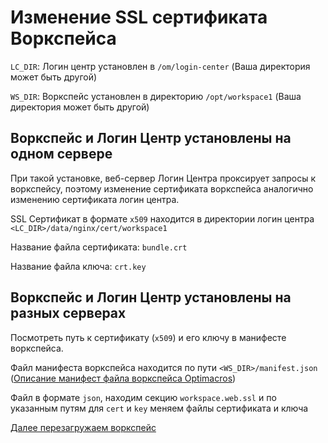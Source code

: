 # Изменение SSL сертификата Воркспейса

`LC_DIR`: Логин центр установлен в `/om/login-center` (Ваша директория может быть другой)

`WS_DIR`: Воркспейс установлен в директорию `/opt/workspace1` (Ваша директория может быть другой)

## Воркспейс и Логин Центр установлены на одном сервере

При такой установке, веб-сервер Логин Центра проксирует запросы к воркспейсу, 
поэтому изменение сертификата воркспейса аналогично изменению сертификата логин центра.

SSL Сертификат в формате `x509` находится в директории логин центра `<LC_DIR>/data/nginx/cert/workspace1`
                                  
Название файла сертификата: `bundle.crt`

Название файла ключа: `crt.key`

## Воркспейс и Логин Центр установлены на разных серверах

Посмотреть путь к сертификату (`x509`) и его ключу в манифесте воркспейса.

Файл манифеста воркспейса находится по пути `<WS_DIR>/manifest.json` ([Описание манифест файла воркспейса Optimacros](workspaceManifestInfo.md))

Файл в формате `json`, находим секцию `workspace.web.ssl` и по указанным путям для `cert` и `key` меняем файлы сертификата и ключа

[Далее перезагружаем воркспейс](restartWorkspace.md)